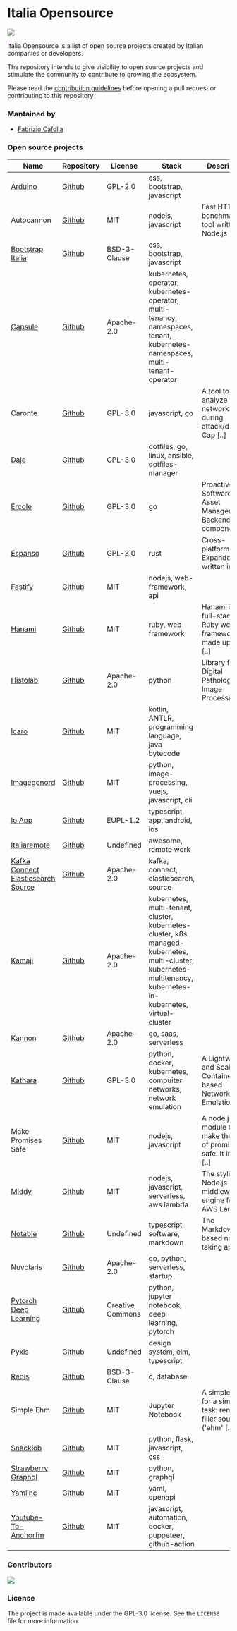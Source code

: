 # Italia Opensource

<img src='https://img.shields.io/badge/projects-31-green'>

Italia Opensource is a list of open source projects created by Italian companies or developers.

The repository intends to give visibility to open source projects and stimulate the community to contribute to growing the ecosystem.

Please read the [contribution guidelines](https://github.com/italia-opensource/awesome-italia-opensource/blob/main/CONTRIBUTING.md) before opening a pull request or contributing to this repository

### Mantained by

- [Fabrizio Cafolla](https://github.com/FabrizioCafolla)

### Open source projects

| Name                                                                                                               | Repository                                                                   | License          | Stack                                                                                                                                                             | Description                                                       |
| ------------------------------------------------------------------------------------------------------------------ | ---------------------------------------------------------------------------- | ---------------- | ----------------------------------------------------------------------------------------------------------------------------------------------------------------- | ----------------------------------------------------------------- |
| [Arduino](https://www.arduino.cc/en/software/)                                                                     | [Github](https://github.com/arduino/Arduino)                                 | GPL-2.0          | css, bootstrap, javascript                                                                                                                                        |                                                                   |
| Autocannon                                                                                                         | [Github](https://github.com/mcollina/autocannon)                             | MIT              | nodejs, javascript                                                                                                                                                | Fast HTTP/1.1 benchmarking tool written in Node.js                |
| [Bootstrap Italia](https://developers.italia.it)                                                                   | [Github](https://github.com/italia/bootstrap-italia)                         | BSD-3-Clause     | css, bootstrap, javascript                                                                                                                                        |                                                                   |
| [Capsule](https://clastix.io/capsule)                                                                              | [Github](https://github.com/clastix/capsule)                                 | Apache-2.0       | kubernetes, operator, kubernetes-operator, multi-tenancy, namespaces, tenant, kubernetes-namespaces, multi-tenant-operator                                        |                                                                   |
| Caronte                                                                                                            | [Github](https://github.com/eciavatta/caronte)                               | GPL-3.0          | javascript, go                                                                                                                                                    | A tool to analyze the network flow during attack/defence Cap [..] |
| [Daje](https://github.com/Schrodinger-Hat/daje)                                                                    | [Github](https://github.com/Schrodinger-Hat/daje)                            | GPL-3.0          | dotfiles, go, linux, ansible, dotfiles-manager                                                                                                                    |                                                                   |
| [Ercole](https://ercole.io/)                                                                                       | [Github](https://github.com/ercole-io/ercole)                                | GPL-3.0          | go                                                                                                                                                                | Proactive Software Asset Management. Backend component            |
| [Espanso](https://espanso.org/)                                                                                    | [Github](https://github.com/espanso/espanso)                                 | GPL-3.0          | rust                                                                                                                                                              | Cross-platform Text Expander written in Rust                      |
| [Fastify](https://www.fastify.io/)                                                                                 | [Github](https://github.com/fastify/fastify)                                 | MIT              | nodejs, web-framework, api                                                                                                                                        |                                                                   |
| [Hanami](http://hanamirb.org/)                                                                                     | [Github](https://github.com/hanami/hanami)                                   | MIT              | ruby, web framework                                                                                                                                               | Hanami is a full-stack Ruby web framework. It's made up of s [..] |
| [Histolab](http://histolab.readthedocs.io/)                                                                        | [Github](https://github.com/histolab/histolab)                               | Apache-2.0       | python                                                                                                                                                            | Library for Digital Pathology Image Processing                    |
| [Icaro](https://github.com/LGala/Icaro)                                                                            | [Github](https://github.com/LGala/Icaro)                                     | MIT              | kotlin, ANTLR, programming language, java bytecode                                                                                                                |                                                                   |
| [Imagegonord](https://ign.schrodinger-hat.it/)                                                                     | [Github](https://github.com/Schrodinger-Hat/ImageGoNord)                     | MIT              | python, image-processing, vuejs, javascript, cli                                                                                                                  |                                                                   |
| [Io App](https://io.italia.it)                                                                                     | [Github](https://github.com/pagopa/io-app)                                   | EUPL-1.2         | typescript, app, android, ios                                                                                                                                     |                                                                   |
| [Italiaremote](https://italiaremote.com/companies)                                                                 | [Github](https://github.com/italiaremote/awesome-italia-remote)              | Undefined        | awesome, remote work                                                                                                                                              |                                                                   |
| [Kafka Connect Elasticsearch Source](https://www.confluent.io/hub/dariobalinzo/kafka-connect-elasticsearch-source) | [Github](https://github.com/DarioBalinzo/kafka-connect-elasticsearch-source) | Apache-2.0       | kafka, connect, elasticsearch, source                                                                                                                             |                                                                   |
| [Kamaji](https://clastix.io/kamaji)                                                                                | [Github](https://github.com/clastix/kamaji)                                  | Apache-2.0       | kubernetes, multi-tenant, cluster, kubernetes-cluster, k8s, managed-kubernetes, multi-cluster, kubernetes-multitenancy, kubernetes-in-kubernetes, virtual-cluster |                                                                   |
| [Kannon](https://www.kannon.email/)                                                                                | [Github](https://github.com/Schrodinger-Hat/kannon)                          | Apache-2.0       | go, saas, serverless                                                                                                                                              |                                                                   |
| [Kathará](https://www.kathara.org/)                                                                                | [Github](https://github.com/KatharaFramework/Kathara)                        | GPL-3.0          | python, docker, kubernetes, compuiter networks, network emulation                                                                                                 | A Lightweight and Scalable Container-based Network Emulation [..] |
| Make Promises Safe                                                                                                 | [Github](https://github.com/mcollina/make-promises-safe)                     | MIT              | nodejs, javascript                                                                                                                                                | A node.js module to make the use of promises safe. It implem [..] |
| [Middy](https://middy.js.org)                                                                                      | [Github](https://github.com/middyjs/middy)                                   | MIT              | nodejs, javascript, serverless, aws lambda                                                                                                                        | The stylish Node.js middleware engine for AWS Lambda              |
| [Notable](https://notable.app/)                                                                                    | [Github](https://github.com/notable/notable)                                 | Undefined        | typescript, software, markdown                                                                                                                                    | The Markdown-based note-taking app                                |
| Nuvolaris                                                                                                          | [Github](https://github.com/nuvolaris/nuvolaris)                             | Apache-2.0       | go, python, serverless, startup                                                                                                                                   |                                                                   |
| [Pytorch Deep Learning](https://atcold.github.io/pytorch-Deep-Learning/)                                           | [Github](https://github.com/Atcold/pytorch-Deep-Learning)                    | Creative Commons | python, jupyter notebook, deep learning, pytorch                                                                                                                  |                                                                   |
| Pyxis                                                                                                              | [Github](https://github.com/primait/pyxis)                                   | Undefined        | design system, elm, typescript                                                                                                                                    |                                                                   |
| [Redis](https://redis.io)                                                                                          | [Github](https://github.com/redis/redis)                                     | BSD-3-Clause     | c, database                                                                                                                                                       |                                                                   |
| Simple Ehm                                                                                                         | [Github](https://github.com/morrolinux/simple-ehm)                           | MIT              | Jupyter Notebook                                                                                                                                                  | A simple tool for a simple task: remove filler sounds ('ehm' [..] |
| [Snackjob](https://jobs.schrodinger-hat.it/)                                                                       | [Github](https://github.com/Schrodinger-Hat/snackjob)                        | MIT              | python, flask, javascript, css                                                                                                                                    |                                                                   |
| [Strawberry Graphql](https://strawberry.rocks)                                                                     | [Github](https://github.com/strawberry-graphql/strawberry)                   | MIT              | python, graphql                                                                                                                                                   |                                                                   |
| [Yamlinc](https://www.javanile.org)                                                                                | [Github](https://www.github.com/javanile/yamlinc)                            | MIT              | yaml, openapi                                                                                                                                                     |                                                                   |
| [Youtube-To-Anchorfm](https://github.com/Schrodinger-Hat/youtube-to-anchorfm)                                      | [Github](https://github.com/Schrodinger-Hat/youtube-to-anchorfm)             | MIT              | javascript, automation, docker, puppeteer, github-action                                                                                                          |                                                                   |

### Contributors

<a href="https://github.com/italia-opensource/awesome-italia-opensource/graphs/contributors"> <img src="https://contrib.rocks/image?repo=italia-opensource/awesome-italia-opensource" /> </a>

### License

The project is made available under the GPL-3.0 license. See the `LICENSE` file for more information.